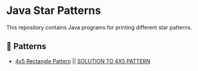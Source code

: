 # Java Star Patterns

This repository contains Java programs for printing different star patterns.

## 📂 Patterns
- [4x5 Rectangle Pattern](https://static.takeuforward.org/wp/uploads/2022/08/P1.png) || [SOLUTION TO 4X5 PATTERN](https://github.com/karthikvt22/Java/blob/main/Patterns/4x5%20Pattern)



